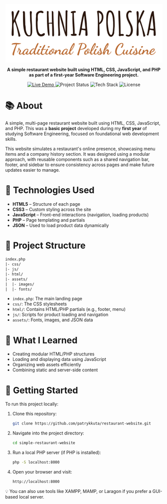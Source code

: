 <p align="center" style="background-color: white; padding: 20px">
  <img src="assets/images/logo-no-background.svg" alt="Project Logo" style="width: 30vh"/>
</p>

<p align="center">
  <strong>A simple restaurant website built using HTML, CSS, JavaScript, and PHP as part of a first-year Software Engineering project.</strong>
</p>

<p align="center">
  <a href="https://kuchniapolska.42web.io/">
    <img src="https://img.shields.io/badge/Live%20Demo-View%20Website-2ea44f?style=flat-square" alt="Live Demo">
  </a>
  <img src="https://img.shields.io/badge/Status-Completed-blue?style=flat-square" alt="Project Status">
  <img src="https://img.shields.io/badge/Made%20With-HTML%2C%20CSS%2C%20JS%2C%20PHP-orange?style=flat-square" alt="Tech Stack">
  <img src="https://img.shields.io/badge/License-MIT-green?style=flat-square" alt="License">
</p>

# 📚 About

A simple, multi-page restaurant website built using HTML, CSS, JavaScript, and PHP. This was a **basic project** developed during my **first year** of studying Software Engineering, focused on foundational web development skills.

This website simulates a restaurant's online presence, showcasing menu items and a company history section. It was designed using a modular approach, with reusable components such as a shared navigation bar, footer, and sidebar to ensure consistency across pages and make future updates easier to manage.

# 🔧 Technologies Used

- **HTML5** – Structure of each page
- **CSS3** – Custom styling across the site
- **JavaScript** – Front-end interactions (navigation, loading products)
- **PHP** – Page templating and partials
- **JSON** – Used to load product data dynamically

# 📁 Project Structure

```
index.php
|- css/
|- js/
|- html/
|- assets/
|  |- images/
|  |- fonts/
```

- `index.php`: The main landing page
- `css/`: The CSS stylesheets
- `html/`: Contains HTML/PHP partials (e.g., footer, menu)
- `js/`: Scripts for product loading and navigation
- `assets/`: Fonts, images, and JSON data

# 🧠 What I Learned

- Creating modular HTML/PHP structures
- Loading and displaying data using JavaScript
- Organizing web assets efficiently
- Combining static and server-side content

# 🚀 Getting Started

To run this project locally:

1. Clone this repository:
    ```bash
    git clone https://github.com/patrykkuta/restaurant-website.git
    ```
2. Navigate into the project directory:
    ```bash
    cd simple-restaurant-website
    ```
3. Run a local PHP server (if PHP is installed):
    ```bash
    php -S localhost:8000
    ```
4. Open your browser and visit:
    ```bash
    http://localhost:8000
    ```

💡 You can also use tools like XAMPP, MAMP, or Laragon if you prefer a GUI-based local server.